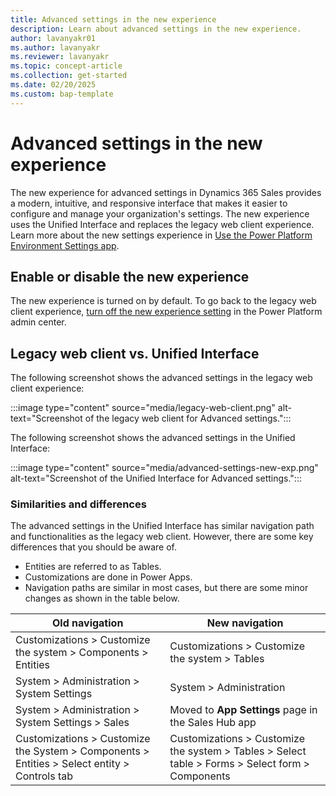 ```yaml
---
title: Advanced settings in the new experience
description: Learn about advanced settings in the new experience. 
author: lavanyakr01
ms.author: lavanyakr
ms.reviewer: lavanyakr
ms.topic: concept-article
ms.collection: get-started
ms.date: 02/20/2025
ms.custom: bap-template
---
```


# Advanced settings in the new experience

The new experience for advanced settings in Dynamics 365 Sales provides a modern, intuitive, and responsive interface that makes it easier to configure and manage your organization's settings. The new experience uses the Unified Interface and replaces the legacy web client experience. Learn more about the new settings experience in [Use the Power Platform Environment Settings app](/power-platform/admin/environment-settings-app).

## Enable or disable the new experience

The new experience is turned on by default. To go back to the legacy web client experience, [turn off the new experience setting](/power-platform/admin/environment-settings-app?tabs=new#turn-off-the-power-platform-environment-settings-app) in the Power Platform admin center.

## Legacy web client vs. Unified Interface

The following screenshot shows the advanced settings in the legacy web client experience:

:::image type="content" source="media/legacy-web-client.png" alt-text="Screenshot of the legacy web client for Advanced settings.":::

The following screenshot shows the advanced settings in the Unified Interface:

:::image type="content" source="media/advanced-settings-new-exp.png" alt-text="Screenshot of the Unified Interface for Advanced settings.":::

### Similarities and differences

The advanced settings in the Unified Interface has similar navigation path and functionalities as the legacy web client. However, there are some key differences that you should be aware of.

- Entities are referred to as Tables.
- Customizations are done in Power Apps.
- Navigation paths are similar in most cases, but there are some minor changes as shown in the table below.

| Old navigation                                                                 | New navigation                                                                 |
|-------------------------------------------------------------------------------|-------------------------------------------------------------------------------|
| Customizations > Customize the system > Components > Entities                  | Customizations > Customize the system > Tables                    |
| System > Administration > System Settings                         | System > Administration                       |
| System > Administration > System Settings > Sales             | Moved to **App Settings** page in the Sales Hub app                                    |
| Customizations > Customize the System > Components > Entities > Select entity > Controls tab | Customizations > Customize the system > Tables > Select table > Forms > Select form > Components |